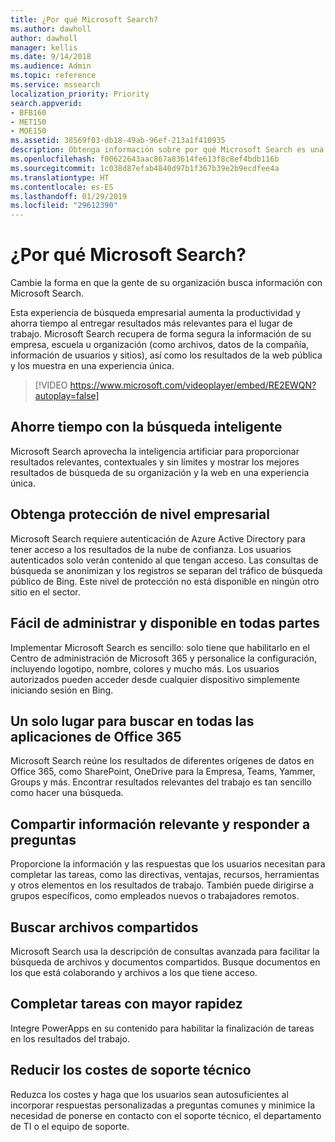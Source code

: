 ```yaml
---
title: ¿Por qué Microsoft Search?
ms.author: dawholl
author: dawholl
manager: kellis
ms.date: 9/14/2018
ms.audience: Admin
ms.topic: reference
ms.service: mssearch
localization_priority: Priority
search.appverid:
- BFB160
- MET150
- MOE150
ms.assetid: 38569f03-db18-49ab-96ef-213a1f410935
description: Obtenga información sobre por qué Microsoft Search es una búsqueda empresarial inteligente para el lugar de trabajo moderno.
ms.openlocfilehash: f00622643aac867a83614fe613f8c8ef4bdb116b
ms.sourcegitcommit: 1c038d87efab4840d97b1f367b39e2b9ecdfee4a
ms.translationtype: HT
ms.contentlocale: es-ES
ms.lasthandoff: 01/29/2019
ms.locfileid: "29612390"
---
```

# <a name="why-microsoft-search"></a>¿Por qué Microsoft Search?

Cambie la forma en que la gente de su organización busca información con Microsoft Search. 
  
Esta experiencia de búsqueda empresarial aumenta la productividad y ahorra tiempo al entregar resultados más relevantes para el lugar de trabajo. Microsoft Search recupera de forma segura la información de su empresa, escuela u organización (como archivos, datos de la compañía, información de usuarios y sitios), así como los resultados de la web pública y los muestra en una experiencia única.

> [!VIDEO https://www.microsoft.com/videoplayer/embed/RE2EWQN?autoplay=false]
  
## <a name="save-time-with-intelligent-search"></a>Ahorre tiempo con la búsqueda inteligente

Microsoft Search aprovecha la inteligencia artificiar para proporcionar resultados relevantes, contextuales y sin límites y mostrar los mejores resultados de búsqueda de su organización y la web en una experiencia única.
  
## <a name="get-enterprise-grade-protection"></a>Obtenga protección de nivel empresarial

Microsoft Search requiere autenticación de Azure Active Directory para tener acceso a los resultados de la nube de confianza. Los usuarios autenticados solo verán contenido al que tengan acceso. Las consultas de búsqueda se anonimizan y los registros se separan del tráfico de búsqueda público de Bing. Este nivel de protección no está disponible en ningún otro sitio en el sector.
  
## <a name="easy-to-administer-and-available-everywhere"></a>Fácil de administrar y disponible en todas partes

Implementar Microsoft Search es sencillo: solo tiene que habilitarlo en el Centro de administración de Microsoft 365 y personalice la configuración, incluyendo logotipo, nombre, colores y mucho más. Los usuarios autorizados pueden acceder desde cualquier dispositivo simplemente iniciando sesión en Bing.
  
## <a name="one-place-to-search-across-office-365-apps"></a>Un solo lugar para buscar en todas las aplicaciones de Office 365

Microsoft Search reúne los resultados de diferentes orígenes de datos en Office 365, como SharePoint, OneDrive para la Empresa, Teams, Yammer, Groups y más. Encontrar resultados relevantes del trabajo es tan sencillo como hacer una búsqueda.
  
## <a name="share-authoritative-information-and-answer-questions"></a>Compartir información relevante y responder a preguntas

Proporcione la información y las respuestas que los usuarios necesitan para completar las tareas, como las directivas, ventajas, recursos, herramientas y otros elementos en los resultados de trabajo. También puede dirigirse a grupos específicos, como empleados nuevos o trabajadores remotos.
  
## <a name="find-shared-files"></a>Buscar archivos compartidos

Microsoft Search usa la descripción de consultas avanzada para facilitar la búsqueda de archivos y documentos compartidos. Busque documentos en los que está colaborando y archivos a los que tiene acceso. 
  
## <a name="complete-tasks-faster"></a>Completar tareas con mayor rapidez

Integre PowerApps en su contenido para habilitar la finalización de tareas en los resultados del trabajo.
  
## <a name="reduce-support-costs"></a>Reducir los costes de soporte técnico

Reduzca los costes y haga que los usuarios sean autosuficientes al incorporar respuestas personalizadas a preguntas comunes y minimice la necesidad de ponerse en contacto con el soporte técnico, el departamento de TI o el equipo de soporte.
  

